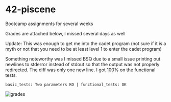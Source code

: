 # 42-piscene
Bootcamp assignments for several weeks 

Grades are attached below, I missed several days as well

Update: This was enough to get me into the cadet program (not sure if it is a myth or not that you need to be at least level 1 to enter the cadet program)

Something noteworthy was I missed BSQ due to a small issue printing out newlines to stderror instead of stdout so that the output was not properly redirected. The diff was only one new line.
I got 100% on the functional tests. 

```basic_tests: Two parameters KO | functional_tests: OK```

![grades](imgs/grades.png)

